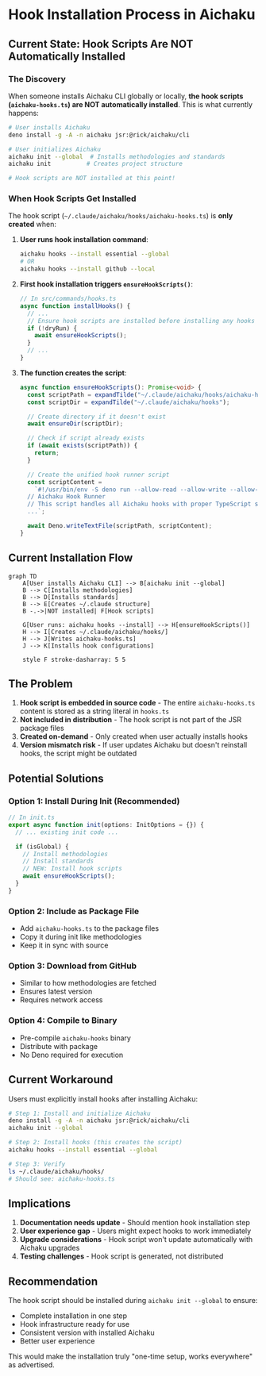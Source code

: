 # Hook Installation Process in Aichaku

## Current State: Hook Scripts Are NOT Automatically Installed

### The Discovery

When someone installs Aichaku CLI globally or locally, **the hook scripts
(`aichaku-hooks.ts`) are NOT automatically installed**. This is what currently
happens:

```bash
# User installs Aichaku
deno install -g -A -n aichaku jsr:@rick/aichaku/cli

# User initializes Aichaku
aichaku init --global  # Installs methodologies and standards
aichaku init          # Creates project structure

# Hook scripts are NOT installed at this point!
```

### When Hook Scripts Get Installed

The hook script (`~/.claude/aichaku/hooks/aichaku-hooks.ts`) is **only created**
when:

1. **User runs hook installation command**:

   ```bash
   aichaku hooks --install essential --global
   # OR
   aichaku hooks --install github --local
   ```

2. **First hook installation triggers `ensureHookScripts()`**:

   ```typescript
   // In src/commands/hooks.ts
   async function installHooks() {
     // ...
     // Ensure hook scripts are installed before installing any hooks
     if (!dryRun) {
       await ensureHookScripts();
     }
     // ...
   }
   ```

3. **The function creates the script**:

   ```typescript
   async function ensureHookScripts(): Promise<void> {
     const scriptPath = expandTilde("~/.claude/aichaku/hooks/aichaku-hooks.ts");
     const scriptDir = expandTilde("~/.claude/aichaku/hooks");

     // Create directory if it doesn't exist
     await ensureDir(scriptDir);

     // Check if script already exists
     if (await exists(scriptPath)) {
       return;
     }

     // Create the unified hook runner script
     const scriptContent =
       `#!/usr/bin/env -S deno run --allow-read --allow-write --allow-env
     // Aichaku Hook Runner
     // This script handles all Aichaku hooks with proper TypeScript support
     ...`;

     await Deno.writeTextFile(scriptPath, scriptContent);
   }
   ```

## Current Installation Flow

```mermaid
graph TD
    A[User installs Aichaku CLI] --> B[aichaku init --global]
    B --> C[Installs methodologies]
    B --> D[Installs standards]
    B --> E[Creates ~/.claude structure]
    B -.->|NOT installed| F[Hook scripts]

    G[User runs: aichaku hooks --install] --> H[ensureHookScripts()]
    H --> I[Creates ~/.claude/aichaku/hooks/]
    H --> J[Writes aichaku-hooks.ts]
    J --> K[Installs hook configurations]

    style F stroke-dasharray: 5 5
```

## The Problem

1. **Hook script is embedded in source code** - The entire `aichaku-hooks.ts`
   content is stored as a string literal in `hooks.ts`
2. **Not included in distribution** - The hook script is not part of the JSR
   package files
3. **Created on-demand** - Only created when user actually installs hooks
4. **Version mismatch risk** - If user updates Aichaku but doesn't reinstall
   hooks, the script might be outdated

## Potential Solutions

### Option 1: Install During Init (Recommended)

```typescript
// In init.ts
export async function init(options: InitOptions = {}) {
  // ... existing init code ...

  if (isGlobal) {
    // Install methodologies
    // Install standards
    // NEW: Install hook scripts
    await ensureHookScripts();
  }
}
```

### Option 2: Include as Package File

- Add `aichaku-hooks.ts` to the package files
- Copy it during init like methodologies
- Keep it in sync with source

### Option 3: Download from GitHub

- Similar to how methodologies are fetched
- Ensures latest version
- Requires network access

### Option 4: Compile to Binary

- Pre-compile `aichaku-hooks` binary
- Distribute with package
- No Deno required for execution

## Current Workaround

Users must explicitly install hooks after installing Aichaku:

```bash
# Step 1: Install and initialize Aichaku
deno install -g -A -n aichaku jsr:@rick/aichaku/cli
aichaku init --global

# Step 2: Install hooks (this creates the script)
aichaku hooks --install essential --global

# Step 3: Verify
ls ~/.claude/aichaku/hooks/
# Should see: aichaku-hooks.ts
```

## Implications

1. **Documentation needs update** - Should mention hook installation step
2. **User experience gap** - Users might expect hooks to work immediately
3. **Upgrade considerations** - Hook script won't update automatically with
   Aichaku upgrades
4. **Testing challenges** - Hook script is generated, not distributed

## Recommendation

The hook script should be installed during `aichaku init --global` to ensure:

- Complete installation in one step
- Hook infrastructure ready for use
- Consistent version with installed Aichaku
- Better user experience

This would make the installation truly "one-time setup, works everywhere" as
advertised.
